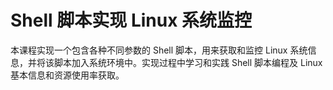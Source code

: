# Shell 脚本实现 Linux 系统监控

本课程实现一个包含各种不同参数的 Shell 脚本，用来获取和监控 Linux 系统信息，并将该脚本加入系统环境中。实现过程中学习和实践 Shell 脚本编程及 Linux 基本信息和资源使用率获取。